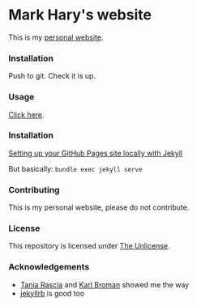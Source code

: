 # Mark Hary's website

This is my [personal website](https://markhary.github.io).


### Installation

Push to git.  Check it is up.

### Usage

[Click here](https://markhary.github.io).

### Installation
[Setting up your GitHub Pages site locally with Jekyll](https://help.github.com/articles/setting-up-your-github-pages-site-locally-with-jekyll/)

But basically:
``` bundle exec jekyll serve ```

### Contributing
This is my personal website, please do not contribute.

### License
This repository is licensed under [The Unlicense](LICENSE.md).

### Acknowledgements
* [Tania Rascia](https://www.taniarascia.com/make-a-static-website-with-jekyll/) and [Karl Broman](kbroman.org) showed me the way
* [jekyllrb](https://jekyllrb.com/docs) is good too
